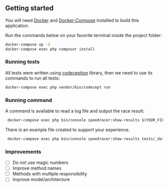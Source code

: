 ## Getting started

You will need [Docker](https://www.docker.com/get-started) and [Docker-Compose](https://docs.docker.com/compose/) installed to build this application.

Run the commands below on your favorite terminal inside the project folder:
 
```bash
docker-compose up -d
docker-compose exec php composer install
```

### Running tests
All tests were written using [codeception](https://codeception.com) library, then we need to use its commands to run all tests:

```bash
docker-compose exec php vendor/bin/codecept run
``` 

### Running command

A command is available to read a log file and output the race result:

```bash
 docker-compose exec php bin/console speedracer:show-results $(YOUR_FILE)
```
There is an example file created to support your experience.

```bash
 docker-compose exec php bin/console speedracer:show-results tests/_data/race.log
```

### Improvements
- [ ] Do not use magic numbers 
- [ ] Improve method names
- [ ] Methods with multiple responsibility
- [ ] Improve model/architecture 
